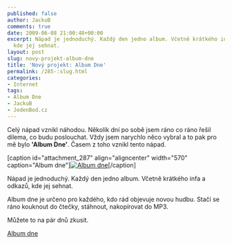 ```yaml
---
published: false
author: JackuB
comments: true
date: 2009-06-08 21:00:48+00:00
excerpt: Nápad je jednoduchý. Každý den jedno album. Včetně krátkého infa a odkazů,
  kde jej sehnat.
layout: post
slug: novy-projekt-album-dne
title: 'Nový projekt: Album Dne'
permalink: /285-:slug.html
categories:
- Internet
tags:
- Album Dne
- JackuB
- JedenBod.cz
---
```


Celý nápad vznikl náhodou. Několik dní po sobě jsem ráno co ráno řešil dilema, co budu poslouchat. Vždy jsem narychlo něco vybral a to pak pro mě bylo **'Album Dne'**. Časem z toho vznikl tento nápad.

[caption id="attachment_287" align="aligncenter" width="570" caption="Album dne"][![Album dne](http://jedenbod.cz/wp-content/uploads/2009/06/album-dne-570x509.jpg)](http://albumdne.jedenbod.cz/)[/caption]

Nápad je jednoduchý. Každý den jedno album. Včetně krátkého infa a odkazů, kde jej sehnat.

Album dne je určeno pro každého, kdo rád objevuje novou hudbu. Stačí se ráno kouknout do čtečky, stáhnout, nakopírovat do MP3.

Můžete to na pár dnů zkusit.

[Album dne](http://albumdne.jedenbod.cz/)
